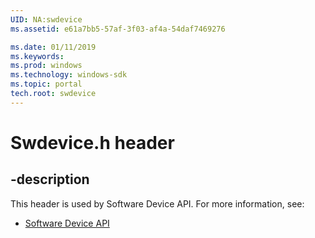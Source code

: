```yaml
---
UID: NA:swdevice
ms.assetid: e61a7bb5-57af-3f03-af4a-54daf7469276

ms.date: 01/11/2019
ms.keywords: 
ms.prod: windows
ms.technology: windows-sdk
ms.topic: portal
tech.root: swdevice
---
```


# Swdevice.h header


## -description


This header is used by Software Device API. For more information, see:

- [Software Device API](../_swdevice/index.md)


